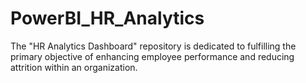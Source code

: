 # PowerBI_HR_Analytics
The "HR Analytics Dashboard" repository is dedicated to fulfilling the primary objective of enhancing employee performance and reducing attrition within an organization. 
